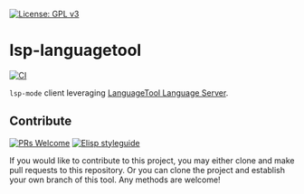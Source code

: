 [![License: GPL v3](https://img.shields.io/badge/License-GPL%20v3-blue.svg)](https://www.gnu.org/licenses/gpl-3.0)

# lsp-languagetool

[![CI](https://github.com/emacs-languagetool/lsp-languagetool/actions/workflows/test.yml/badge.svg)](https://github.com/emacs-languagetool/lsp-languagetool/actions/workflows/test.yml)

`lsp-mode` client leveraging [LanguageTool Language Server](https://github.com/languagetool-language-server/languagetool-languageserver).

## Contribute

[![PRs Welcome](https://img.shields.io/badge/PRs-welcome-brightgreen.svg)](http://makeapullrequest.com)
[![Elisp styleguide](https://img.shields.io/badge/elisp-style%20guide-purple)](https://github.com/bbatsov/emacs-lisp-style-guide)

If you would like to contribute to this project, you may either
clone and make pull requests to this repository. Or you can
clone the project and establish your own branch of this tool.
Any methods are welcome!

